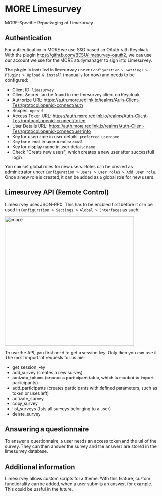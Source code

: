 # MORE Limesurvey
MORE-Specific Repackaging of Limesurvey

## Authentication 

For authentication in MORE we use SSO based on OAuth with Keycloak.
With the plugin https://github.com/BDSU/limesurvey-oauth2, we can use our account we use for the
MORE studymanager to sign into Limesurvey.

The plugin is installed in limesurvey under
`Configuration > Settings > Plugins > Upload & install` (manually for now) and needs to be configured:

- Client ID: `limesurvey`
- Client Secret can be found in the limesurvey client on Keycloak
- Authorize URL: https://auth.more.redlink.io/realms/Auth-Client-Test/protocol/openid-connect/auth
- Scopes: `openid`
- Access Token URL: https://auth.more.redlink.io/realms/Auth-Client-Test/protocol/openid-connect/token
- User Details URL: https://auth.more.redlink.io/realms/Auth-Client-Test/protocol/openid-connect/userinfo
- Key for username in user details: `preferred_username`
- Key for e-mail in user details: `email`
- Key for display name in user details: `name`
- Check "Create new users", which creates a new user after successfull login

You can set global roles for new users. Roles can be created as administrator under
`Configuration > Users > User roles > Add user role`. Once a new role is created,
it can be added as a global role for new users.

## Limesurvey API (Remote Control)

Limesurvey uses JSON-RPC. This has to be enabled first before it can be used in
`Configuration > Settings > Global > Interfaces` as such:

<img width="422" alt="image" src="https://user-images.githubusercontent.com/73277803/217238637-d8830d9f-791e-41f3-bad8-2e1d17246c64.png">

To use the API, you first need to get a session key. Only then you can use it. The most important
requests for us are:

- get_session_key
- add_survey (creates a new survey)
- activate_tokens (creates a participant table, which is needed to import participants)
- add_participants (creates participants with defined parameters, such as token or uses left)
- activate_survey
- copy_survey
- list_surveys (lists all surveys belonging to a user)
- delete_survey

## Answering a questionnaire

To answer a questionnaire, a user needs an access token and the url of the survey. They can then
answer the survey and the answers are stored in the limesurvey database.

## Additional information 

Limesurvey allows custom scripts for a theme. With this feature, custom functionality can be
added, when a user submits an answer, for example. This could be useful in the future.
